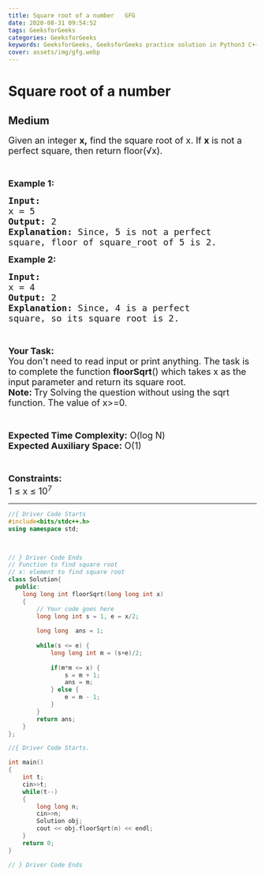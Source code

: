 ```yaml
---
title: Square root of a number   GFG
date: 2020-08-31 09:54:52
tags: GeeksforGeeks
categories: GeeksforGeeks
keywords: GeeksforGeeks, GeeksforGeeks practice solution in Python3 C++ Java, Square root of a number - GFG solution
cover: assets/img/gfg.webp
---
```



# Square root of a number
## Medium
<div class="problems_problem_content__Xm_eO"><p><span style="font-size:18px">Given an integer <strong>x,</strong>&nbsp;find the square root of x. If <strong>x</strong> is not a perfect square, then return floor(√x).</span></p>

<p>&nbsp;</p>

<p><span style="font-size:18px"><strong>Example 1:</strong></span></p>

<pre><span style="font-size:18px"><strong>Input:
</strong>x = 5
<strong>Output: </strong>2<strong>
Explanation: </strong>Since, 5 is not a perfect 
square, floor of square_root of 5 is 2.</span>
</pre>

<p><span style="font-size:18px"><strong>Example 2:</strong></span></p>

<pre><span style="font-size:18px"><strong>Input:
</strong>x = 4
<strong>Output: </strong>2<strong>
Explanation: </strong>Since, 4 is a perfect 
square, so its square root is 2.</span></pre>

<p>&nbsp;</p>

<p><span style="font-size:18px"><strong>Your Task:</strong><br>
You don't need to read input or print anything.&nbsp;The task is to complete the function <strong>floorSqrt</strong>() which takes x as the input parameter and&nbsp;return its square root.<br>
<strong>Note: </strong>Try Solving the question without using the sqrt function.&nbsp;The value of x&gt;=0.</span></p>

<p>&nbsp;</p>

<p><span style="font-size:18px"><strong>Expected Time Complexity:</strong>&nbsp;O(log N)<br>
<strong>Expected Auxiliary Space:</strong>&nbsp;O(1)</span></p>

<p>&nbsp;</p>

<p><span style="font-size:18px"><strong>Constraints:</strong></span><br>
<span style="font-size:18px">1 ≤ x ≤ 10<sup>7</sup></span></p>
</div>

---




```cpp
//{ Driver Code Starts
#include<bits/stdc++.h>
using namespace std;

  

// } Driver Code Ends
// Function to find square root
// x: element to find square root
class Solution{
  public:
    long long int floorSqrt(long long int x) 
    {
        // Your code goes here  
        long long int s = 1, e = x/2;
        
        long long  ans = 1;
        
        while(s <= e) {
            long long int m = (s+e)/2;
            
            if(m*m <= x) {
                s = m + 1;
                ans = m;
            } else {
                e = m - 1;
            }
        }
        return ans;
    }
};

//{ Driver Code Starts.

int main()
{
	int t;
	cin>>t;
	while(t--)
	{
		long long n;
		cin>>n;
		Solution obj;
		cout << obj.floorSqrt(n) << endl;
	}
    return 0;   
}

// } Driver Code Ends
```
